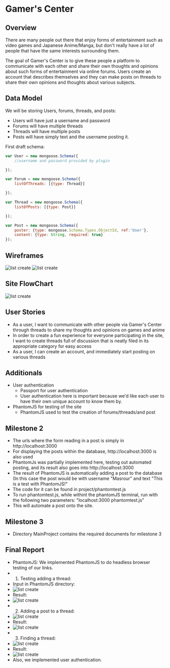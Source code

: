 
# Gamer's Center

## Overview

There are many people out there that enjoy forms of entertainment such as video games and Japanese Anime/Manga, but don't really have a lot of people that have the same interests surrounding them.

The goal of Gamer's Center is to give these people a platform to communicate with each other and share their own thoughts and opinions about such forms of entertainment via online forums. Users create an account that describes themselves and they can make posts on threads to share their own opinions and thoughts about various subjects.


## Data Model

We will be storing Users, forums, threads, and posts:
* Users will have just a username and password
* Forums will have multiple threads
* Threads will have multiple posts
* Posts will have simply text and the username posting it.

First draft schema:

```javascript
var User = new mongoose.Schema({
	//username and password provided by plugin

});

var Forum = new mongoose.Schema({
	listOfThreads: [{type: Thread}]

});

var Thread = new mongoose.Schema({
	listOfPosts: [{type: Post}]

});

var Post = new mongoose.Schema({
	poster: {type: mongoose.Schema.Types.ObjectId, ref:'User'},
	content: {type: String, required: true}
});
```

## Wireframes

![list create](documentation/frontpage.png)
![list create](documentation/samplethread.png)


## Site FlowChart

![list create](documentation/sitemap.png)


## User Stories

* As a user, I want to communicate with other people via Gamer's Center through threads to share my thoughts and opinions on games and anime
* In order to create a fun experience for everyone participating in the site, I want to create threads full of discussion that is neatly filed in its appropriate category for easy access
* As a user, I can create an account, and immediately start posting on various threads


## Additionals

* User authentication
    * Passport for user authentication
    * User authentication here is important because we'd like each user to have their own unique account to know them by.
* PhantomJS for testing of the site
    * PhantomJS used to test the creation of forums/threads/and post


## Milestone 2

* The urls where the form reading in a post is simply in http://localhost:3000
* For displaying the posts within the database, http://localhost:3000 is also used
* PhantomJs was partially implemented here, testing out automated posting, and its result also goes into http://localhost:3000
* The result of PhantomJS is automatically adding a post to the database (In this case the post would be with username "Masrour" and text "This is a test with PhantomJS!"
* The code for it can be found in project/phantomtest.js
* To run phantomtest.js, while withint the phantomJS terminal, run with the following two parameters: "localhost:3000 phantomtest.js"
* This will automate a post onto the site.

## Milestone 3
* Directory MainProject contains the required documents for milestone 3

## Final Report
* PhantomJS: We implemented PhantomJS to do headless browser testing of our links.
* 1. Testing adding a thread:
* Input in PhantomJS directory:
* ![list create](documentation/input2.png)
* Result:
* ![list create](documentation/revisedThread.png)
* 2. Adding a post to a thread:
* ![list create](documentation/addPostTerm.png)
* Result: 
* ![list create](documentation/revised2.png)
* 3. Finding a thread:
* ![list create](documentation/findThread1.png)
* Result:
* ![list create](documentation/findThread2.png)
* Also, we implemented user authentication.

